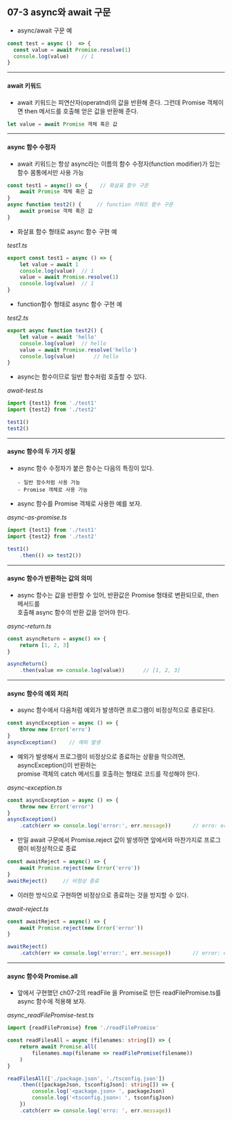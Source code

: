 ## 07-3 async와 await 구문

- async/await 구문 예

```typeScript
const test = async ()  => {
  const value = await Promise.resolve(1)
  console.log(value)    // 1
}
```


***


#### await 키워드

- await 키워드는 피연산자(operatnd)의 값을 반환해 준다. 그런데 Promise 객체이면 then 메서드를 호출해 얻은 값을 반환해 준다.

```typeScript
let value = await Promise 객체 혹은 값
```


***


#### async 함수 수정자

- await 키워드는 항상 async라는 이름의 함수 수정자(function modifier)가 있는 함수 몸통에서만 사용 가능

```typeScript
const test1 = async() => {    // 화살표 함수 구문
    await Promise 객체 혹은 값
}
async function test2() {     // function 키워드 함수 구문
    await promise 객체 혹은 값
}
```

- 화살표 함수 형태로 async 함수 구현 예 

_test1.ts_

```typeScript
export const test1 = async () => {
    let value = await 1
    console.log(value)  // 1
    value = await Promise.resolve(1)
    console.log(value)  // 1
}
```

- function함수 형태로 async 함수 구현 예

_test2.ts_

```typeScript
export async function test2() {
    let value = await 'hello'
    console.log(value)  // hello
    value = await Promise.resolve('hello')
    console.log(value)      // hello
}
```

- async는 함수이므로 일반 함수처럼 호출할 수 있다.

_await-test.ts_

```typeScript
import {test1} from './test1'
import {test2} from './test2'

test1()
test2()
```


***


#### async 함수의 두 가지 성질

- async 함수 수정자가 붙은 함수는 다음의 특징이 있다.  

      - 일반 함수처럼 사용 가능
      - Promise 객체로 사용 가능
      
- async 함수를 Promise 객체로 사용한 예를 보자.

_async-as-promise.ts_

```typeScript
import {test1} from './test1'
import {test2} from './test2'

test1()
    .then(() => test2())
```


***


#### async 함수가 반환하는 값의 의미

- async 함수는 값을 반환할 수 있어, 반환값은 Promise 형태로 변환되므로, then 메서드를   
  호출해 async 함수의 반환 값을 얻어야 한다.
  
_async-return.ts_

```typeScript
const asyncReturn = async() => {
    return [1, 2, 3]
}

asyncReturn()
    .then(value => console.log(value))      // [1, 2, 3]
```


***


#### async 함수의 예외 처리

- async 함수에서 다음처럼 예외가 발생하면 프로그램이 비정상적으로 죵로된다.

```typeScript
const asyncException = async () => {
    throw new Error('erro')
}
asyncException()    // 예외 발생
```

- 예외가 발생해서 프로그램이 비정상으로 종료하는 상황을 막으려면, asyncException()이 반환하는  
  promise 객체의 catch 메서드를 호출하는 형태로 코드를 작성해야 한다.
  
_async-exception.ts_

```typeScript
const asyncException = async () => {
    throw new Error('error')
}
asyncException()
    .catch(err => console.log('error:', err.message))       // erro: error
```

- 만일 await 구문에서 Promise.reject 값이 발생하면 앞에서와 마찬가지로 프로그램이 비정상적으로 종료

```typeScript
const awaitReject = async() => {
    await Promise.reject(new Error('erro'))
}
awaitReject()     // 비정상 종료
```

- 이러한 방식으로 구현하면 비정상으로 종료하는 것을 방지할 수 있다.

_await-reject.ts_

```typeScript
const awaitReject = async() => {
    await Promise.reject(new Error('error'))
}

awaitReject()
    .catch(err => console.log('error:', err.message))       // error: error
```


***


#### async 함수와 Promise.all

- 앞에서 구현했던 ch07-2의 readFile 을 Promise로 만든 readFilePromise.ts를 async 함수에 적용해 보자.

_async_readFilePromise-test.ts_

```typeScript
import {readFilePromise} from './readFilePromise'

const readFilesAll = async (filenames: string[]) => {
    return await Promise.all(
        filenames.map(filename => readFilePromise(filename))
    )
}

readFilesAll(['./package.json', './tsconfig.json'])
    .then(([packageJson, tsconfigJson]: string[]) => {
        console.log('<package.json> ', packageJson)
        console.log('<tsconfig.json>: ', tsconfigJson)
    })
    .catch(err => console.log('erro: ', err.message))
```

